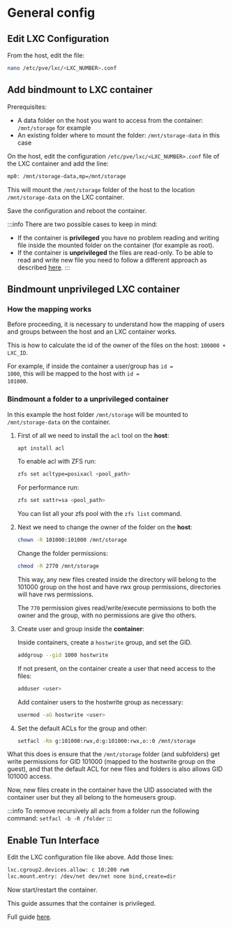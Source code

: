 # General config

## Edit LXC Configuration
From the host, edit the file:
```bash
nano /etc/pve/lxc/<LXC_NUMBER>.conf
```

## Add bindmount to LXC container
Prerequisites:
- A data folder on the host you want to access from the container: <code>/mnt/storage</code> for example
- An existing folder where to mount the folder: <code>/mnt/storage-data</code> in this case

On the host, edit the configuration <code>/etc/pve/lxc/<LXC_NUMBER>.conf</code> file of the LXC container and add the line:
```txt
mp0: /mnt/storage-data,mp=/mnt/storage
```

This will mount the <code>/mnt/storage</code> folder of the host to the location <code>/mnt/storage-data</code> on the LXC container.

Save the configuration and reboot the container.

:::info
There are two possible cases to keep in mind:
- If the container is **privileged** you have no problem reading and writing file inside the mounted folder on the container (for example as root).
- If the container is **unprivileged** the files are read-only. To be able to read and write new file you need to follow a different approach as described [here](#bindmount-unprivileged-lxc-container).
:::

## Bindmount unprivileged LXC container

### How the mapping works
Before proceeding, it is necessary to understand how the mapping of users and groups between the host and an LXC container works.

This is how to calculate the id of the owner of the files on the host: <code>100000 + LXC_ID</code>.

For example, if inside the container a user/group has <code>id = 1000</code>, this will be mapped to the host with <code>id = 101000</code>.

### Bindmount a folder to a unprivileged container
In this example the host folder <code>/mnt/storage</code> will be mounted to <code>/mnt/storage-data</code> on the container.

1. First of all we need to install the <code>acl</code> tool on the **host**:

    ```bash
    apt install acl
    ``` 

    To enable acl with ZFS run:
    ```bash
    zfs set acltype=posixacl <pool_path>
    ``` 

    For performance run:
    ```bash
    zfs set xattr=sa <pool_path>
    ```

    You can list all your zfs pool with the <code>zfs list</code> command.

2. Next we need to change the owner of the folder on the **host**:

    ```bash
    chown -R 101000:101000 /mnt/storage
    ```

    Change the folder permissions:
    ```bash
    chmod -R 2770 /mnt/storage
    ```

    This way, any new files created inside the directory will belong to the 101000 group on the host and have rwx group permissions, directories will have rws permissions.

    The <code>770</code> permission gives read/write/execute permissions to both the owner and the group, with no permissions are give tho others.

3. Create user and group inside the **container**:

    Inside containers, create a <code>hostwrite</code> group, and set the GID.
    ```bash
    addgroup --gid 1000 hostwrite
    ```

    If not present, on the container create a user that need access to the files:
    ```bash
    adduser <user>
    ```

    Add container users to the hostwrite group as necessary:
    ```bash
    usermod -aG hostwrite <user>
    ```

4. Set the default ACLs for the group and other:

    ```bash
    setfacl -Rm g:101000:rwx,d:g:101000:rwx,o::0 /mnt/storage
    ```

What this does is ensure that the <code>/mnt/storage</code> folder (and subfolders) get write permissions for GID 101000 (mapped to the hostwrite group on the guest), and that the default ACL for new files and folders is also allows GID 101000 access.

Now, new files create in the container have the UID associated with the container user but they all belong to the homeusers group.

:::info
To remove recursively all acls from a folder run the following command: <code>setfacl -b -R /folder</code>
:::

## Enable Tun Interface
Edit the LXC configuration file like above.
Add those lines:
```txt
lxc.cgroup2.devices.allow: c 10:200 rwm
lxc.mount.entry: /dev/net dev/net none bind,create=dir
```
Now start/restart the container.

This guide assumes that the container is privileged.

Full guide <a href="https://pve.proxmox.com/wiki/OpenVPN_in_LXC" target="_blank" rel="noreferrer">here</a>.